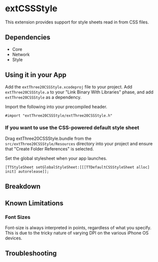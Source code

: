 
extCSSStyle
===========

This extension provides support for style sheets read in from CSS files.

Dependencies
------------

* Core
* Network
* Style

Using it in your App
--------------------

Add the `extThree20CSSStyle.xcodeproj` file to your project. Add `extThree20CSSStyle.a` to your
"Link Binary With Libraries" phase, and add `extThree20CSSStyle` as a dependency.

Import the following into your precompiled header.

    #import "extThree20CSSStyle/extThree20CSSStyle.h"


### If you want to use the CSS-powered default style sheet

Drag extThree20CSSStyle.bundle from the `src/extThree20CSSStyle/Resources` directory into your
project and ensure that "Create Folder References" is selected.

Set the global stylesheet when your app launches.

    [TTStyleSheet setGlobalStyleSheet:[[[TTDefaultCSSStyleSheet alloc] init] autorelease]];


Breakdown
---------



Known Limitations
-----------------

### Font Sizes

Font-size is always interpreted in points, regardless of what you specify. This is due to
the tricky nature of varying DPI on the various iPhone OS devices.

Troubleshooting
---------------
